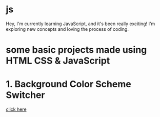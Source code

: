 # js
Hey, I'm currently learning JavaScript, and it's been really exciting! I'm exploring new concepts and loving the process of coding.

# some basic projects made using HTML CSS & JavaScript

# 1. Background Color Scheme Switcher
[click here](https://vivek4nag.github.io/js/07_basic_projects/01_colorChanger/)
